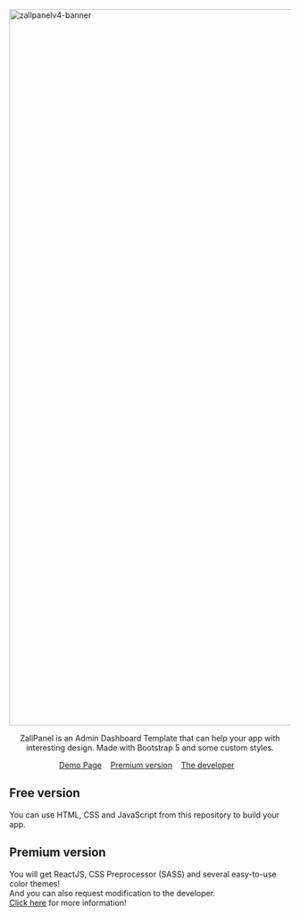 <img width="1280" alt="zallpanelv4-banner" src="https://github.com/rizallk/zallpanel-v4/assets/46246652/be4e23d8-a2c8-41a6-a1a6-5f14ae265354">
<p align="center">ZallPanel is an Admin Dashboard Template that can help your app with interesting design. Made with Bootstrap 5 and some custom styles.</p>

<p align="center">
	<a href="https://zallpanel.vercel.app/">Demo Page</a>&nbsp;&nbsp;&nbsp;
	<a href="https://zallpanel.vercel.app/premium">Premium version</a>&nbsp;&nbsp;&nbsp;
	<a href="https://rizallk.vercel.app">The developer</a>&nbsp;&nbsp;&nbsp;
</p>

## Free version
You can use HTML, CSS and JavaScript from this repository to build your app.

## Premium version
You will get ReactJS, CSS Preprocessor (SASS) and several easy-to-use color themes!
<br/>
And you can also request modification to the developer.
<br/>
<a href="https://zallpanel.vercel.app/premium">Click here</a> for more information!
